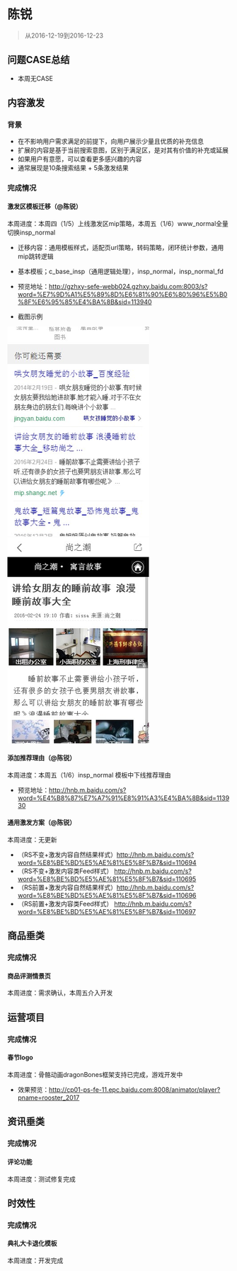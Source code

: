 
# 陈锐

> 从2016-12-19到2016-12-23


## 问题CASE总结

- 本周无CASE

## 内容激发

### 背景
- 在不影响用户需求满足的前提下，向用户展示少量且优质的补充信息
- 扩展的内容是基于当前搜索意图，区别于满足区，是对其有价值的补充或延展
- 如果用户有意愿，可以查看更多感兴趣的内容
- 通常展现是10条搜索结果 + 5条激发结果

### 完成情况

#### 激发区模板迁移（@陈锐）

本周进度：本周四（1/5）上线激发区mip策略，本周五（1/6）www_normal全量切换insp_normal

- 迁移内容：通用模板样式，适配页url策略，转码策略，闭环统计参数，通用mip跳转逻辑
- 基本模板；c_base_insp（通用逻辑处理），insp_normal，insp_normal_fd
- 预览地址：http://gzhxy-sefe-webb024.gzhxy.baidu.com:8003/s?word=%E7%9D%A1%E5%89%8D%E6%81%90%E6%80%96%E5%B0%8F%E6%95%85%E4%BA%8B&sid=113940

- 截图示例

<img src="img/chenrui09/a1.JPG" />
<img src="img/chenrui09/a2.JPG" />

#### 添加推荐理由（@陈锐）

本周进度：本周五（1/6）insp_normal 模板中下线推荐理由

- 预览地址：http://hnb.m.baidu.com/s?word=%E4%B8%87%E7%A7%91%E8%91%A3%E4%BA%8B&sid=113930

#### 通用激发方案（@陈锐）

本周进度：无更新

- （RS不变+激发内容自然结果样式）http://hnb.m.baidu.com/s?word=%E8%BE%BD%E5%AE%81%E5%8F%B7&sid=110694
- （RS不变+激发内容类Feed样式）  http://hnb.m.baidu.com/s?word=%E8%BE%BD%E5%AE%81%E5%8F%B7&sid=110695
- （RS前置+激发内容自然结果样式）http://hnb.m.baidu.com/s?word=%E8%BE%BD%E5%AE%81%E5%8F%B7&sid=110696
- （RS前置+激发内容类Feed样式）  http://hnb.m.baidu.com/s?word=%E8%BE%BD%E5%AE%81%E5%8F%B7&sid=110697


## 商品垂类

### 完成情况

#### 商品评测情景页

本周进度：需求确认，本周五介入开发


## 运营项目

### 完成情况

#### 春节logo

本周进度：骨骼动画dragonBones框架支持已完成，游戏开发中

- 效果预览：http://cp01-ps-fe-11.epc.baidu.com:8008/animator/player?pname=rooster_2017

## 资讯垂类

### 完成情况

#### 评论功能

本周进度：测试修复完成

## 时效性

### 完成情况

#### 典礼大卡退化模板

本周进度：开发完成



